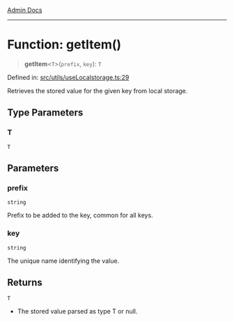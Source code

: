[Admin Docs](/)

***

# Function: getItem()

> **getItem**\<`T`\>(`prefix`, `key`): `T`

Defined in: [src/utils/useLocalstorage.ts:29](https://github.com/PalisadoesFoundation/talawa-admin/blob/main/src/utils/useLocalstorage.ts#L29)

Retrieves the stored value for the given key from local storage.

## Type Parameters

### T

`T`

## Parameters

### prefix

`string`

Prefix to be added to the key, common for all keys.

### key

`string`

The unique name identifying the value.

## Returns

`T`

- The stored value parsed as type T or null.
